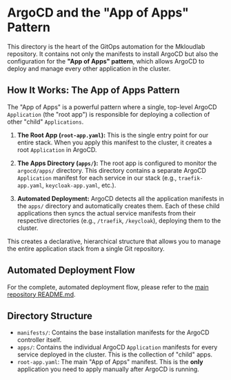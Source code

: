 # ArgoCD and the "App of Apps" Pattern

This directory is the heart of the GitOps automation for the Mkloudlab repository. It contains not only the manifests to install ArgoCD but also the configuration for the **"App of Apps" pattern**, which allows ArgoCD to deploy and manage every other application in the cluster.

## How It Works: The App of Apps Pattern

The "App of Apps" is a powerful pattern where a single, top-level ArgoCD `Application` (the "root app") is responsible for deploying a collection of other "child" `Applications`.

1.  **The Root App (`root-app.yaml`):** This is the single entry point for our entire stack. When you apply this manifest to the cluster, it creates a root `Application` in ArgoCD.

2.  **The Apps Directory (`apps/`):** The root app is configured to monitor the `argocd/apps/` directory. This directory contains a separate ArgoCD `Application` manifest for each service in our stack (e.g., `traefik-app.yaml`, `keycloak-app.yaml`, etc.).

3.  **Automated Deployment:** ArgoCD detects all the application manifests in the `apps/` directory and automatically creates them. Each of these child applications then syncs the actual service manifests from their respective directories (e.g., `/traefik`, `/keycloak`), deploying them to the cluster.

This creates a declarative, hierarchical structure that allows you to manage the entire application stack from a single Git repository.

## Automated Deployment Flow

For the complete, automated deployment flow, please refer to the [main repository README.md](../README.md#automated-deployment-with-argocd).

## Directory Structure

-   `manifests/`: Contains the base installation manifests for the ArgoCD controller itself.
-   `apps/`: Contains the individual ArgoCD `Application` manifests for every service deployed in the cluster. This is the collection of "child" apps.
-   `root-app.yaml`: The main "App of Apps" manifest. This is the **only** application you need to apply manually after ArgoCD is running.
